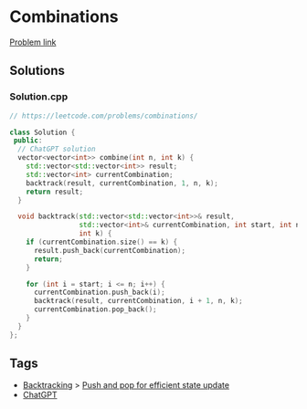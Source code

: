 # Combinations

[Problem link](https://leetcode.com/problems/combinations/)

## Solutions


### Solution.cpp
```cpp
// https://leetcode.com/problems/combinations/

class Solution {
 public:
  // ChatGPT solution
  vector<vector<int>> combine(int n, int k) {
    std::vector<std::vector<int>> result;
    std::vector<int> currentCombination;
    backtrack(result, currentCombination, 1, n, k);
    return result;
  }

  void backtrack(std::vector<std::vector<int>>& result,
                 std::vector<int>& currentCombination, int start, int n,
                 int k) {
    if (currentCombination.size() == k) {
      result.push_back(currentCombination);
      return;
    }

    for (int i = start; i <= n; i++) {
      currentCombination.push_back(i);
      backtrack(result, currentCombination, i + 1, n, k);
      currentCombination.pop_back();
    }
  }
};
```
## Tags

* [Backtracking](/README.md#Backtracking) > [Push and pop for efficient state update](/README.md#Backtracking-Push_and_pop_for_efficient_state_update)
* [ChatGPT](/README.md#ChatGPT)
